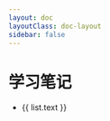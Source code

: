 ```yaml
---
layout: doc
layoutClass: doc-layout
sidebar: false
---
```

# 学习笔记

<ul>
    <li v-for="list in sidebar[0].items" :key="list.link">
    <a :href="list.link">{{ list.text }}</a>
    </li>
</ul>

<script setup>
import { useSidebar } from 'vitepress/theme'

const { sidebar,sidebarGroups } = useSidebar()
</script>
